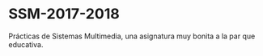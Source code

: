 # SSM-2017-2018
Prácticas de Sistemas Multimedia, una asignatura muy bonita a la par que educativa.
